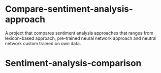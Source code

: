 # Compare-sentiment-analysis-approach

A project that compares sentiment analysis approaches that ranges from lexicon-based approach, pre-trained neural network approach and neutral network custom trained on own data.
# Sentiment-analysis-comparison

